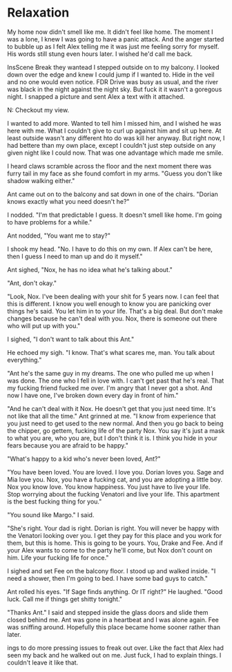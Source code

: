 #  Relaxation

My home now didn't smell like me. It didn't feel like home. The moment I was a
lone, I knew I was going to have a panic attack. And the anger started to bubble
up as I felt Alex telling me it was just me feeling sorry for myself. His words
still stung even hours later. I wished he'd call me back.

InsScene Break
 they wantead I stepped outside on to my balcony. I looked down over the edge and knew
I could jump if I wanted to. Hide in the veil and no one would even notice. FDR
Drive was busy as usual, and the river was black in the night against the night
sky. But fuck it it wasn't a goregous night. I snapped a picture and sent Alex a
text with it attached.

N: Checkout my view.

I wanted to add more. Wanted to tell him I missed him, and I wished he was here
with me. What I couldn't give to curl up against him and sit up here. At least
outside wasn't any different hto do was kill her anyway. But right now, I had bettere than my own place, except I couldn't just step
outside on any given night like I could now. That was one advantage which made
me smile.

I heard claws scramble across the floor and the next moment there was furry tail
in my face as she found comfort in my arms. "Guess you don't like shadow walking
either."

Ant came out on to the balcony and sat down in one of the chairs. "Dorian knows
exactly what you need doesn't he?"

I nodded. "I'm that predictable I guess. It doesn't smell like home. I'm going
to have problems for a while."

Ant nodded, "You want me to stay?"

I shook my head. "No. I have to do this on my own. If Alex can't be here, then I
guess I need to man up and do it myself."

Ant sighed, "Nox, he has no idea what he's talking about."

"Ant, don't okay."

"Look, Nox. I've been dealing with your shit for 5 years now. I can feel that
this is different. I know you well enough to know you are panicking over things
he's said. You let him in to your life. That's a big deal. But don't make
changes because he can't deal with you. Nox, there is someone out there who will
put up with you."

I sighed, "I don't want to talk about this Ant."

He echoed my sigh. "I know. That's what scares me, man. You talk about
everything."

"Ant he's the same guy in my dreams. The one who pulled me up when I was done.
The one who I fell in love with. I can't get past that he's real. That my
fucking friend fucked me over. I'm angry that I never got a shot. And now I have
one, I've broken down every day in front of him."

"And he can't deal with it Nox. He doesn't get that you just need time. It's not
like that all the time." Ant grinned at me. "I know from experience that you
just need to get used to the new normal. And then you go back to being the
chipper, go gettem, fucking life of the party Nox. You say it's just a mask to
what you are, who you are, but I don't think it is. I think you hide in your
fears because you are afraid to be happy."

"What's happy to a kid who's never been loved, Ant?"

"You have been loved. You are loved. I love you. Dorian loves you. Sage and Mia
love you. Nox, you have a fucking cat, and you are adopting a little boy. Nox
you know love. You know happiness. You just have to live your life. Stop
worrying about the fucking Venatori and live your life. This apartment is the
best fucking thing for you."

"You sound like Margo." I said.

"She's right. Your dad is right. Dorian is right. You will never be happy with
the Venatori looking over you. I get they pay for this place and you work for
them, but this is home. This is going to be yours. You, Drake and Fee. And if
your Alex wants to come to the party he'll come, but Nox don't count on him.
Life your fucking life for once."

I sighed and set Fee on the balcony floor. I stood up and walked inside. "I need
a shower, then I'm going to bed. I have some bad guys to catch."

Ant rolled his eyes. "If Sage finds anything. Or IT right?" He laughed. "Good
luck. Call me if things get shitty tonight."

"Thanks Ant." I said and stepped inside the glass doors and slide them closed
behind me. Ant was gone in a heartbeat and I was alone again. Fee was sniffing
around. Hopefully this place became home sooner rather than later.
ings to do more pressing issues to freak out over. Like the fact that Alex had seen my
back and he walked out on me. Just fuck, I had to explain things. I couldn't
leave it like that.


<!--stackedit_data:
eyJoaXN0b3J5IjpbMTMxNDg4ODM5M119
-->